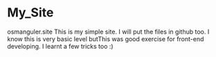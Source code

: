 # My_Site
osmanguler.site This is my simple site. I will put the files in github too.
I know this is very basic level butThis was good exercise for front-end developing. 
I learnt a few tricks too :)
